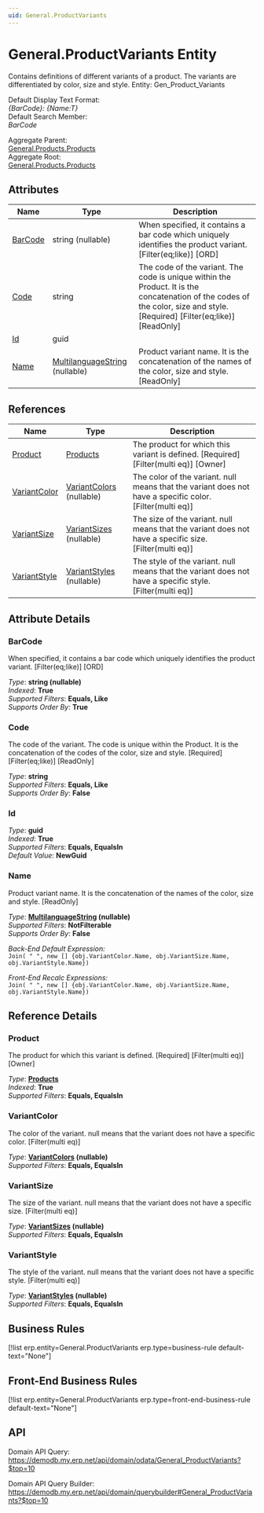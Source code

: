```yaml
---
uid: General.ProductVariants
---
```

# General.ProductVariants Entity

Contains definitions of different variants of a product. The variants are differentiated by color, size and style. Entity: Gen_Product_Variants

Default Display Text Format:  
_{BarCode}: {Name:T}_  
Default Search Member:  
_BarCode_  

Aggregate Parent:  
[General.Products.Products](General.Products.Products.md)  
Aggregate Root:  
[General.Products.Products](General.Products.Products.md)  

## Attributes

| Name | Type | Description |
| ---- | ---- | --- |
| [BarCode](General.ProductVariants.md#barcode) | string (nullable) | When specified, it contains a bar code which uniquely identifies the product variant. [Filter(eq;like)] [ORD] 
| [Code](General.ProductVariants.md#code) | string | The code of the variant. The code is unique within the Product. It is the concatenation of the codes of the color, size and style. [Required] [Filter(eq;like)] [ReadOnly] 
| [Id](General.ProductVariants.md#id) | guid |  
| [Name](General.ProductVariants.md#name) | [MultilanguageString](../data-types.md#multilanguagestring) (nullable) | Product variant name. It is the concatenation of the names of the color, size and style. [ReadOnly] 

## References

| Name | Type | Description |
| ---- | ---- | --- |
| [Product](General.ProductVariants.md#product) | [Products](General.Products.Products.md) | The product for which this variant is defined. [Required] [Filter(multi eq)] [Owner] |
| [VariantColor](General.ProductVariants.md#variantcolor) | [VariantColors](General.Products.VariantColors.md) (nullable) | The color of the variant. null means that the variant does not have a specific color. [Filter(multi eq)] |
| [VariantSize](General.ProductVariants.md#variantsize) | [VariantSizes](General.Products.VariantSizes.md) (nullable) | The size of the variant. null means that the variant does not have a specific size. [Filter(multi eq)] |
| [VariantStyle](General.ProductVariants.md#variantstyle) | [VariantStyles](General.Products.VariantStyles.md) (nullable) | The style of the variant. null means that the variant does not have a specific style. [Filter(multi eq)] |


## Attribute Details

### BarCode

When specified, it contains a bar code which uniquely identifies the product variant. [Filter(eq;like)] [ORD]

_Type_: **string (nullable)**  
_Indexed_: **True**  
_Supported Filters_: **Equals, Like**  
_Supports Order By_: **True**  

### Code

The code of the variant. The code is unique within the Product. It is the concatenation of the codes of the color, size and style. [Required] [Filter(eq;like)] [ReadOnly]

_Type_: **string**  
_Supported Filters_: **Equals, Like**  
_Supports Order By_: **False**  

### Id

_Type_: **guid**  
_Indexed_: **True**  
_Supported Filters_: **Equals, EqualsIn**  
_Default Value_: **NewGuid**  

### Name

Product variant name. It is the concatenation of the names of the color, size and style. [ReadOnly]

_Type_: **[MultilanguageString](../data-types.md#multilanguagestring) (nullable)**  
_Supported Filters_: **NotFilterable**  
_Supports Order By_: **False**  

_Back-End Default Expression:_  
`Join( " ", new [] {obj.VariantColor.Name, obj.VariantSize.Name, obj.VariantStyle.Name})`

_Front-End Recalc Expressions:_  
`Join( " ", new [] {obj.VariantColor.Name, obj.VariantSize.Name, obj.VariantStyle.Name})`

## Reference Details

### Product

The product for which this variant is defined. [Required] [Filter(multi eq)] [Owner]

_Type_: **[Products](General.Products.Products.md)**  
_Indexed_: **True**  
_Supported Filters_: **Equals, EqualsIn**  

### VariantColor

The color of the variant. null means that the variant does not have a specific color. [Filter(multi eq)]

_Type_: **[VariantColors](General.Products.VariantColors.md) (nullable)**  
_Supported Filters_: **Equals, EqualsIn**  

### VariantSize

The size of the variant. null means that the variant does not have a specific size. [Filter(multi eq)]

_Type_: **[VariantSizes](General.Products.VariantSizes.md) (nullable)**  
_Supported Filters_: **Equals, EqualsIn**  

### VariantStyle

The style of the variant. null means that the variant does not have a specific style. [Filter(multi eq)]

_Type_: **[VariantStyles](General.Products.VariantStyles.md) (nullable)**  
_Supported Filters_: **Equals, EqualsIn**  



## Business Rules

[!list erp.entity=General.ProductVariants erp.type=business-rule default-text="None"]

## Front-End Business Rules

[!list erp.entity=General.ProductVariants erp.type=front-end-business-rule default-text="None"]

## API

Domain API Query:
<https://demodb.my.erp.net/api/domain/odata/General_ProductVariants?$top=10>

Domain API Query Builder:
<https://demodb.my.erp.net/api/domain/querybuilder#General_ProductVariants?$top=10>

